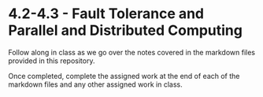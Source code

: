 # 4.2-4.3 - Fault Tolerance and Parallel and Distributed Computing

Follow along in class as we go over the notes covered in the markdown files provided in this repository.

Once completed, complete the assigned work at the end of each of the markdown files and any other assigned work in class.
